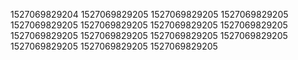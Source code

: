 1527069829204
1527069829205
1527069829205
1527069829205
1527069829205
1527069829205
1527069829205
1527069829205
1527069829205
1527069829205
1527069829205
1527069829205
1527069829205
1527069829205
1527069829205